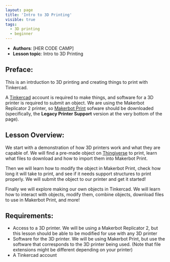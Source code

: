 ```yaml
---
layout: page
title: 'Intro to 3D Printing'
visible: true
tags:
  - 3D printing
  - beginner
---
```


 - **Authors**: [HER CODE CAMP]
 - **Lesson topic**: Intro to 3D Printing

## Preface: ##

This is an intrduction to 3D printing and creating things to print with Tinkercad.

A [Tinkercad](https://www.tinkercad.com) account is required to make things, and software for a 3D printer is required to submit an object. We are using the Makerbot Replicator 2 printer, so [Makerbot Print](https://www.makerbot.com/3d-printers/apps/makerbot-print/download/) sofware should be downloaded (specifically, the **Legacy Printer Support** version at the very bottom of the page).

## Lesson Overview: ##

We start with a demonstration of how 3D printers work and what they are capable of. We will find a pre-made object on [Thingiverse](https://www.thingiverse.com/) to print, learn what files to download and how to import them into Makerbot Print.

Then we will learn how to modify the object in Makerbot Print, check how long it will take to print, and see if it needs support structures to print properly. We will submit the object to our printer and get it started!

Finally we will explore making our own objects in Tinkercad. We will learn how to interact with objects, modify them, combine objects, download files to use in Makerbot Print, and more!

## Requirements: ##

* Access to a 3D printer. We will be using a Makerbot Replicator 2, but this lesson should be able to be modified for use with any 3D printer
* Software for the 3D printer. We will be using Makerbot Print, but use the software that corresponds to the 3D printer being used. (Note that file extensions might be different depending on your printer)
* A Tinkercad account
